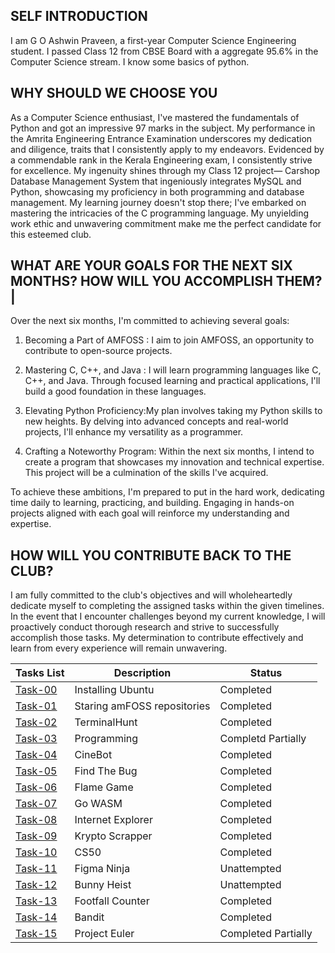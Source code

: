 ## SELF INTRODUCTION
I am G O Ashwin Praveen, a first-year Computer Science Engineering student. I passed Class 12 from CBSE Board with a aggregate 95.6% in the Computer Science stream. I know some basics of python.


## WHY SHOULD WE CHOOSE YOU
As a Computer Science enthusiast, I've mastered the fundamentals of Python and got an impressive 97 marks in the subject. My performance in the Amrita Engineering Entrance Examination underscores my dedication and diligence, traits that I consistently apply to my endeavors.
Evidenced by a commendable rank in the Kerala Engineering exam, I consistently strive for excellence. My ingenuity shines through my Class 12 project— Carshop Database Management System that ingeniously integrates MySQL and Python, showcasing my proficiency in both 
programming and database management. My learning journey doesn't stop there; I've embarked on mastering the intricacies of the C programming language. My unyielding work ethic and unwavering commitment make me the perfect candidate for this esteemed club.


## WHAT ARE YOUR GOALS FOR THE NEXT SIX MONTHS? HOW WILL YOU ACCOMPLISH THEM?|
Over the next six months, I'm committed to achieving several goals:

1. Becoming a Part of AMFOSS : I aim to join AMFOSS, an opportunity to contribute to open-source projects.
   
2. Mastering C, C++, and Java : I will learn programming languages like C, C++, and Java. Through focused learning and practical applications, I'll build a good foundation in these languages.
   
3. Elevating Python Proficiency:My plan involves taking my Python skills to new heights. By delving into advanced concepts and real-world projects, I'll enhance my versatility as a programmer.
   
4. Crafting a Noteworthy Program: Within the next six months, I intend to create a program that showcases my innovation and technical expertise. This project will be a culmination of the skills I've acquired.

To achieve these ambitions, I'm prepared to put in the hard work, dedicating time daily to learning, practicing, and building. Engaging in hands-on projects aligned with each goal will reinforce my understanding and expertise. 

## HOW WILL YOU CONTRIBUTE BACK TO THE CLUB?
I am fully committed to the club's objectives and will wholeheartedly dedicate myself to completing the assigned tasks within the given timelines. In the event that I encounter challenges beyond my current knowledge, I will proactively conduct thorough research and strive to successfully accomplish
those tasks. My determination to contribute effectively and learn from every experience will remain unwavering.

**Tasks List**|**Description**|**Status**
--------------|---------------|---------------
[Task-00](https://github.com/ashwinpraveengo/amfoss-tasks/tree/13f2e1e2e642cf39530be8f7bc26ee4217cea94b/Task-00)|Installing Ubuntu|Completed
[Task-01](https://github.com/ashwinpraveengo/amfoss-tasks/tree/13f2e1e2e642cf39530be8f7bc26ee4217cea94b/Task-01)|Staring amFOSS repositories|Completed
[Task-02](https://github.com/ashwinpraveengo/amfoss-tasks/tree/13f2e1e2e642cf39530be8f7bc26ee4217cea94b/Task-02)|TerminalHunt|Completed
[Task-03](https://github.com/ashwinpraveengo/amfoss-tasks/tree/13f2e1e2e642cf39530be8f7bc26ee4217cea94b/Task-03)|Programming|Completd Partially
[Task-04](https://github.com/TheHuntsman4/amfoss-tasks/tree/main/task-04)|CineBot|Completed
[Task-05](https://github.com/ashwinpraveengo/amfoss-tasks/tree/13f2e1e2e642cf39530be8f7bc26ee4217cea94b/Task-05)|Find The Bug|Completed
[Task-06](https://github.com/TheHuntsman4/amfoss-tasks/tree/main/task-06)|Flame Game|Completed
[Task-07](https://github.com/ashwinpraveengo/amfoss-tasks/tree/13f2e1e2e642cf39530be8f7bc26ee4217cea94b/Task-07)|Go WASM|Completed
[Task-08](https://github.com/ashwinpraveengo/amfoss-tasks/tree/13f2e1e2e642cf39530be8f7bc26ee4217cea94b/Task-08)|Internet Explorer|Completed
[Task-09](https://github.com/ashwinpraveengo/amfoss-tasks/tree/13f2e1e2e642cf39530be8f7bc26ee4217cea94b/Task-09)|Krypto Scrapper|Completed
[Task-10](https://github.com/ashwinpraveengo/amfoss-tasks/tree/13f2e1e2e642cf39530be8f7bc26ee4217cea94b/Task-10)|CS50|Completed
[Task-11](https://github.com/TheHuntsman4/amfoss-tasks/tree/main/task-11)|Figma Ninja|Unattempted
[Task-12](https://github.com/ashwinpraveengo/amfoss-tasks/tree/13f2e1e2e642cf39530be8f7bc26ee4217cea94b/Task-12)|Bunny Heist|Unattempted
[Task-13](https://github.com/ashwinpraveengo/amfoss-tasks/tree/13f2e1e2e642cf39530be8f7bc26ee4217cea94b/Task-13)|Footfall Counter|Completed
[Task-14](https://github.com/ashwinpraveengo/amfoss-tasks/tree/13f2e1e2e642cf39530be8f7bc26ee4217cea94b/Task-14)|Bandit|Completed
[Task-15](https://github.com/ashwinpraveengo/amfoss-tasks/tree/13f2e1e2e642cf39530be8f7bc26ee4217cea94b/Task-15)|Project Euler|Completed Partially



